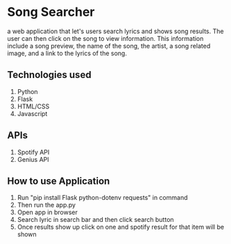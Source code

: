 # Song Searcher
a web application that let's users search lyrics and shows song results. The user can then click on the song to view information. 
This information include a song preview, the name of the song, the artist, a song related image, and a link to the lyrics of the song.

## Technologies used
1. Python
2. Flask
3. HTML/CSS
4. Javascript

## APIs
1. Spotify API
2. Genius API

## How to use Application
1. Run "pip install Flask python-dotenv requests" in command
2. Then run the app.py 
3. Open app in browser
4. Search lyric in search bar and then click search button
5. Once results show up click on one and spotify result for that item will be shown